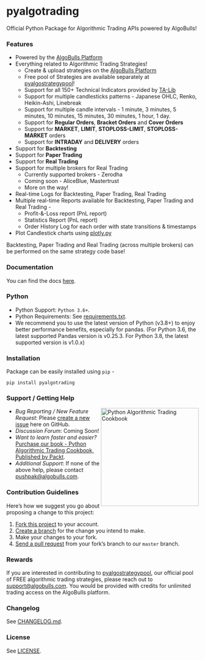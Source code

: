 # pyalgotrading
Official Python Package for Algorithmic Trading APIs powered by AlgoBulls!

### Features
- Powered by the [AlgoBulls Platform](https://algobulls.com)
- Everything related to Algorithmic Trading Strategies!
    - Create & upload strategies on the [AlgoBulls Platform](https://algobulls.com)
    - Free pool of Strategies are available separately at [pyalgostrategypool](https://github.com/algobulls/pyalgostrategypool)!
    - Support for all 150+ Technical Indicators provided by [TA-Lib](https://mrjbq7.github.io/ta-lib/index.html)
    - Support for multiple candlesticks patterns - Japanese OHLC, Renko, Heikin-Ashi, Linebreak
    - Support for multiple candle intervals - 1 minute, 3 minutes, 5 minutes, 10 minutes, 15 minutes, 30 minutes, 1 hour, 1 day.
    - Support for **Regular Orders**, **Bracket Orders** and **Cover Orders**
    - Support for **MARKET**, **LIMIT**, **STOPLOSS-LIMIT**, **STOPLOSS-MARKET** orders
    - Support for **INTRADAY** and **DELIVERY** orders
- Support for **Backtesting**
- Support for **Paper Trading**
- Support for **Real Trading**
- Support for multiple brokers for Real Trading 
    - Currently supported brokers - Zerodha 
    - Coming soon - AliceBlue, Mastertrust
    - More on the way!
- Real-time Logs for Backtesting, Paper Trading, Real Trading
- Multiple real-time Reports available for Backtesting, Paper Trading and Real Trading - 
    - Profit-&-Loss report (PnL report)
    - Statistics Report (PnL report)
    - Order History Log for each order with state transitions & timestamps
- Plot Candlestick charts using [plotly.py](https://github.com/plotly/plotly.py)
    
Backtesting, Paper Trading and Real Trading (across multiple brokers) can be performed on the same strategy code base!


### Documentation
You can find the docs [here](https://algobulls.github.io/pyalgotrading/).


### Python 
- Python Support: `Python 3.6+`.
- Python Requirements: See [requirements.txt](https://github.com/algobulls/pyalgotrading/blob/master/requirements.txt).
- We recommend you to use the latest version of Python (v3.8+) to enjoy better performance benefits, especially for pandas. (For Python 3.6, the latest supported Pandas version is v0.25.3. For Python 3.8, the latest supported version is v1.0.x)


### Installation
Package can be easily installed using `pip` - 
```
pip install pyalgotrading
```

### Support / Getting Help

<a href="https://www.packtpub.com/product/python-algorithmic-trading-cookbook/9781838989354"><img src="https://static.packt-cdn.com/products/9781838989354/cover/smaller" alt="Python Algorithmic Trading Cookbook" height="256px" align="right"></a>

- *Bug Reporting / New Feature Request*: Please [create a new issue](https://github.com/algobulls/pyalgotrading/issues/new) here on GitHub.
- *Discussion Forum*: Coming Soon!
- *Want to learn faster and easier?* [Purchase our book - Python Algorithmic Trading Cookbook, Published by Packt](https://www.packtpub.com/product/python-algorithmic-trading-cookbook/9781838989354).
- *Additional Support*: If none of the above help, please contact [pushpak@algobulls.com](mailto:pushpak@algobulls.com).


### Contribution Guidelines
Here’s how we suggest you go about proposing a change to this project:

1. [Fork this project][fork] to your account.
2. [Create a branch][branch] for the change you intend to make.
3. Make your changes to your fork.
4. [Send a pull request][pr] from your fork’s branch to our `master` branch.

### Rewards
If you are interested in contributing to [pyalgostrategypool](https://github.com/algobulls/pyalgostrategypool), our official pool of FREE algorithmic trading strategies, please reach out to support@algobulls.com.
You would be provided with credits for unlimited trading access on the AlgoBulls platform.


[fork]: https://help.github.com/articles/fork-a-repo/
[branch]: https://help.github.com/articles/creating-and-deleting-branches-within-your-repository
[pr]: https://help.github.com/articles/using-pull-requests/

### Changelog
See [CHANGELOG.md](https://github.com/algobulls/pyalgotrading/blob/master/CHANGELOG.md).

### License
See [LICENSE](https://github.com/algobulls/pyalgotrading/blob/master/LICENSE).
